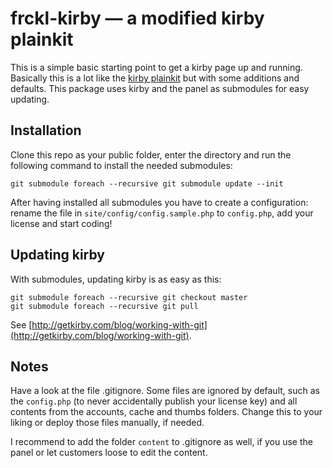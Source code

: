 # frckl-kirby — a modified kirby plainkit

This is a simple basic starting point to get a kirby page up and running.
Basically this is a lot like the [kirby plainkit](https://github.com/getkirby/plainkit)
but with some additions and defaults. This package uses kirby and the panel
as submodules for easy updating.

## Installation

Clone this repo as your public folder, enter the directory and run the following
command to install the needed submodules:

```
git submodule foreach --recursive git submodule update --init
```

After having installed all submodules you have to create a configuration:
rename the file in `site/config/config.sample.php` to `config.php`, add
your license and start coding!

## Updating kirby

With submodules, updating kirby is as easy as this:

```
git submodule foreach --recursive git checkout master
git submodule foreach --recursive git pull
```

See [http://getkirby.com/blog/working-with-git](http://getkirby.com/blog/working-with-git).

## Notes

Have a look at the file .gitignore. Some files are ignored by default, such
as the `config.php` (to never accidentally publish your license key) and all
contents from the accounts, cache and thumbs folders. Change this to your
liking or deploy those files manually, if needed.

I recommend to add the folder `content` to .gitignore as well, if you use the
panel or let customers loose to edit the content.
